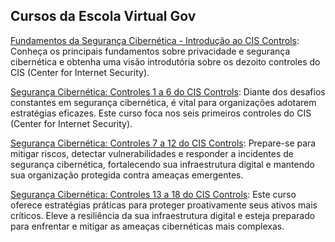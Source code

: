 ## Cursos da Escola Virtual Gov

[Fundamentos da Segurança Cibernética - Introdução ao CIS Controls](https://www.escolavirtual.gov.br/curso/1153): 
Conheça os principais fundamentos sobre privacidade e segurança cibernética e obtenha uma visão introdutória sobre os dezoito controles do CIS (Center for Internet Security).

[Segurança Cibernética: Controles 1 a 6 do CIS Controls](https://www.escolavirtual.gov.br/curso/1073): 
Diante dos desafios constantes em segurança cibernética, é vital para organizações adotarem estratégias eficazes. Este curso foca nos seis primeiros controles do CIS (Center for Internet Security).

[Segurança Cibernética: Controles 7 a 12 do CIS Controls](https://www.escolavirtual.gov.br/curso/1073): 
Prepare-se para mitigar riscos, detectar vulnerabilidades e responder a incidentes de segurança cibernética, fortalecendo sua infraestrutura digital e mantendo sua organização protegida contra ameaças emergentes. 

[Segurança Cibernética: Controles 13 a 18 do CIS Controls](https://www.escolavirtual.gov.br/curso/1073): 
Este curso oferece estratégias práticas para proteger proativamente seus ativos mais críticos. Eleve a resiliência da sua infraestrutura digital e esteja preparado para enfrentar e mitigar as ameaças cibernéticas mais complexas.
